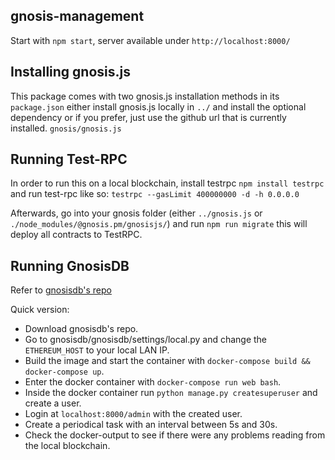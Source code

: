gnosis-management
------

Start with `npm start`, server available under `http://localhost:8000/`

Installing gnosis.js
------

This package comes with two gnosis.js installation methods in its `package.json` either install gnosis.js locally in `../` and install the optional dependency or if you prefer, just use the github url that is currently installed. `gnosis/gnosis.js`

Running Test-RPC
------

In order to run this on a local blockchain, install testrpc `npm install testrpc` and run test-rpc like so:
```testrpc --gasLimit 400000000 -d -h 0.0.0.0```

Afterwards, go into your gnosis folder (either `../gnosis.js` or `./node_modules/@gnosis.pm/gnosisjs/`) and run `npm run migrate` this will deploy all contracts to TestRPC.

Running GnosisDB
------
Refer to [gnosisdb's repo](https://github.com/gnosis/gnosisdb)

Quick version:
- Download gnosisdb's repo.
- Go to gnosisdb/gnosisdb/settings/local.py and change the `ETHEREUM_HOST` to your local LAN IP.
- Build the image and start the container with `docker-compose build && docker-compose up`.
- Enter the docker container with `docker-compose run web bash`.
- Inside the docker container run `python manage.py createsuperuser` and create a user.
- Login at `localhost:8000/admin` with the created user.
- Create a periodical task with an interval between 5s and 30s.
- Check the docker-output to see if there were any problems reading from the local blockchain.